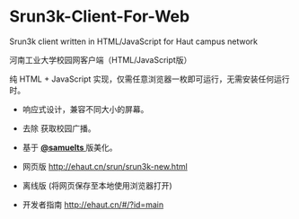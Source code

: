 # Srun3k-Client-For-Web

Srun3k client written in HTML/JavaScript for Haut campus network

河南工业大学校园网客户端（HTML/JavaScript版）

纯 HTML + JavaScript 实现，仅需任意浏览器一枚即可运行，无需安装任何运行时。

 - 响应式设计，兼容不同大小的屏幕。
 - 去除 获取校园广播。

 - 基于 <a href="https://github.com/samuelts/srun3k-client/"><b><font>@samuelts </font></b></a> 版美化。

 - 网页版 http://ehaut.cn/srun/srun3k-new.html
 - 离线版 (将网页保存至本地使用浏览器打开)

  -  开发者指南 http://ehaut.cn/#/?id=main

